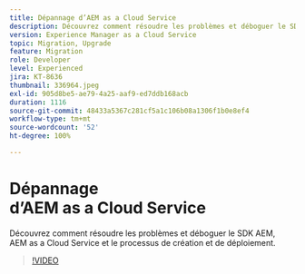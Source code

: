 ```yaml
---
title: Dépannage d’AEM as a Cloud Service
description: Découvrez comment résoudre les problèmes et déboguer le SDK AEM, AEM as a Cloud Service et le processus de création et de déploiement.
version: Experience Manager as a Cloud Service
topic: Migration, Upgrade
feature: Migration
role: Developer
level: Experienced
jira: KT-8636
thumbnail: 336964.jpeg
exl-id: 905d8be5-ae79-4a25-aaf9-ed7ddb168acb
duration: 1116
source-git-commit: 48433a5367c281cf5a1c106b08a1306f1b0e8ef4
workflow-type: tm+mt
source-wordcount: '52'
ht-degree: 100%

---
```


# Dépannage d’AEM as a Cloud Service

Découvrez comment résoudre les problèmes et déboguer le SDK AEM, AEM as a Cloud Service et le processus de création et de déploiement.

>[!VIDEO](https://video.tv.adobe.com/v/336964?quality=12&learn=on)
